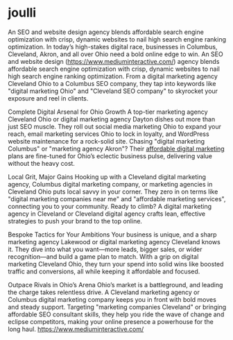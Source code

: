 # joulli
An SEO and website design agency blends affordable search engine optimization with crisp, dynamic websites to nail high search engine ranking optimization. 
In today’s high-stakes digital race, businesses in Columbus, Cleveland, Akron, and all over Ohio need a bold online edge to win. An SEO and website design (https://www.mediuminteractive.com/) agency blends affordable search engine optimization with crisp, dynamic websites to nail high search engine ranking optimization. From a digital marketing agency Cleveland Ohio to a Columbus SEO company, they tap into keywords like "digital marketing Ohio" and "Cleveland SEO company" to skyrocket your exposure and reel in clients.

Complete Digital Arsenal for Ohio Growth
A top-tier marketing agency Cleveland Ohio or digital marketing agency Dayton dishes out more than just SEO muscle. They roll out social media marketing Ohio to expand your reach, email marketing services Ohio to lock in loyalty, and WordPress website maintenance for a rock-solid site. Chasing "digital marketing Columbus" or "marketing agency Akron"? Their [affordable digital marketing ]([url](https://www.mediuminteractive.com/))plans are fine-tuned for Ohio’s eclectic business pulse, delivering value without the heavy cost.

Local Grit, Major Gains
Hooking up with a Cleveland digital marketing agency, Columbus digital marketing company, or marketing agencies in Cleveland Ohio puts local savvy in your corner. They zero in on terms like "digital marketing companies near me" and "affordable marketing services", connecting you to your community. Ready to climb? A digital marketing agency in Cleveland or Cleveland digital agency crafts lean, effective strategies to push your brand to the top online.

Bespoke Tactics for Your Ambitions
Your business is unique, and a sharp marketing agency Lakewood or digital marketing agency Cleveland knows it. They dive into what you want—more leads, bigger sales, or wider recognition—and build a game plan to match. With a grip on digital marketing Cleveland Ohio, they turn your spend into solid wins like boosted traffic and conversions, all while keeping it affordable and focused.

Outpace Rivals in Ohio’s Arena
Ohio’s market is a battleground, and leading the charge takes relentless drive. A Cleveland marketing agency or Columbus digital marketing company keeps you in front with bold moves and steady support. Targeting "marketing companies Cleveland" or bringing affordable SEO consultant skills, they help you ride the wave of change and eclipse competitors, making your online presence a powerhouse for the long haul. https://www.mediuminteractive.com/
